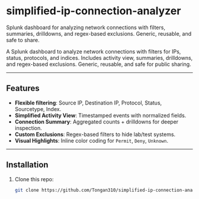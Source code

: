 # simplified-ip-connection-analyzer
Splunk dashboard for analyzing network connections with filters, summaries, drilldowns, and regex-based exclusions. Generic, reusable, and safe to share.

A Splunk dashboard to analyze network connections with filters for IPs, status, protocols, and indices. Includes activity view, summaries, drilldowns, and regex-based exclusions. Generic, reusable, and safe for public sharing.

---

## Features
- **Flexible filtering**: Source IP, Destination IP, Protocol, Status, Sourcetype, Index.  
- **Simplified Activity View**: Timestamped events with normalized fields.  
- **Connection Summary**: Aggregated counts + drilldowns for deeper inspection.  
- **Custom Exclusions**: Regex-based filters to hide lab/test systems.  
- **Visual Highlights**: Inline color coding for `Permit`, `Deny`, `Unknown`.  

---

## Installation
1. Clone this repo:
   ```bash
   git clone https://github.com/Tongan310/simplified-ip-connection-analyzer.git
